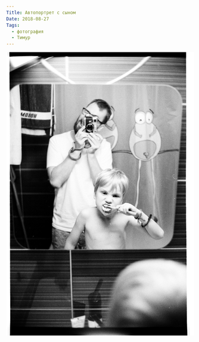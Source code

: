 ```yaml
---
Title: Автопортрет с сыном
Date: 2018-08-27
Tags:
  - фотография
  - Тимур
---
```


![Автопортрет с сыном](images/bathroom-gang.jpg)